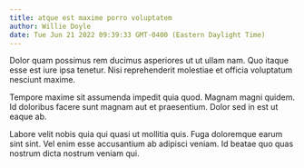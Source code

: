 ```yaml
---
title: atque est maxime porro voluptatem
author: Willie Doyle
date: Tue Jun 21 2022 09:39:33 GMT-0400 (Eastern Daylight Time)
---
```

Dolor quam possimus rem ducimus asperiores ut ut ullam nam. Quo itaque esse est iure ipsa tenetur. Nisi reprehenderit molestiae et officia voluptatum nesciunt maxime.

 Tempore maxime sit assumenda impedit quia quod. Magnam magni quidem. Id doloribus facere sunt magnam aut et praesentium. Dolor sed in est ut eaque ab.

 Labore velit nobis quia qui quasi ut mollitia quis. Fuga doloremque earum sint sint. Vel enim esse accusantium ab adipisci veniam. Id beatae quo quas nostrum dicta nostrum veniam qui.